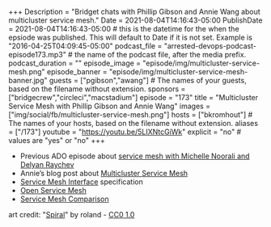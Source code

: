 +++
Description = "Bridget chats with Phillip Gibson and Annie Wang about multicluster service mesh."
Date = 2021-08-04T14:16:43-05:00
PublishDate = 2021-08-04T14:16:43-05:00 # this is the datetime for the when the epsiode was published. This will default to Date if it is not set. Example is "2016-04-25T04:09:45-05:00"
podcast_file = "arrested-devops-podcast-episode173.mp3" # the name of the podcast file, after the media prefix.
podcast_duration = ""
episode_image = "episode/img/multicluster-service-mesh.png"
episode_banner = "episode/img/multicluster-service-mesh-banner.jpg"
guests = ["pgibson","awang"] # The names of your guests, based on the filename without extension.
sponsors = ["bridgecrew","circleci","macstadium"]
episode = "173"
title = "Multicluster Service Mesh with Phillip Gibson and Annie Wang"
images = ["img/social/fb/multicluster-service-mesh.png"]
hosts = ["bkromhout"] # The names of your hosts, based on the filename without extension.
aliases = ["/173"]
youtube = "https://youtu.be/5LIXNtcGiWk"
explicit = "no" # values are "yes" or "no"
+++


- Previous ADO episode about [service mesh with Michelle Noorali and Delyan Raychev](https://www.arresteddevops.com/service-mesh/)
- Annie’s blog post about [Multicluster Service Mesh](https://openservicemesh.io/blog/multicluster-service-mesh/)
- [Service Mesh Interface](https://smi-spec.io) specification
- [Open Service Mesh](https://openservicemesh.io)
- [Service Mesh Comparison](https://servicemesh.es/)


art credit: "<a href="https://www.flickr.com/photos/35034347371@N01/39640252">Spiral</a>" by roland - [CC0 1.0](https://creativecommons.org/licenses/cc0/1.0/)
